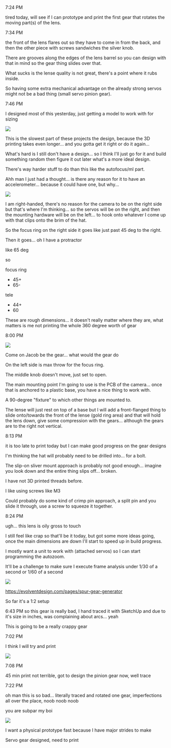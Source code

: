 7:24 PM

tired today, will see if I can prototype and print the first gear that rotates the moving part(s) of the lens.

7:34 PM

the front of the lens flares out so they have to come in from the back, and then the other piece with screws sandwiches the silver knob.

There are grooves along the edges of the lens barrel so you can design with that in mind so the gear thing slides over that.

What sucks is the lense quality is not great, there's a point where it rubs inside.

So having some extra mechanical advantage on the already strong servos might not be a bad thing (small servo pinion gear).

7:46 PM

I designed most of this yesterday, just getting a model to work with for sizing

<img src="./images/yee.JPG"/>

This is the slowest part of these projects the design, because the 3D printing takes even longer... and you gotta get it right or do it again...

What's hard is I still don't have a design... so I think I'll just go for it and build something random then figure it out later what's a more ideal design.

There's way harder stuff to do than this like the autofocus/ml part.

Ahh man I just had a thought... is there any reason for it to have an accelerometer... because it could have one, but why...

<img src="./images/right-side.JPG"/>

I am right-handed, there's no reason for the camera to be on the right side but that's where I'm thinking... so the servos will be on the right, and then the mounting hardware will be on the left... to hook onto whatever I come up with that clips onto the brim of the hat.

So the focus ring on the right side it goes like just past 45 deg to the right.

Then it goes... oh I have a protractor

like 65 deg

so

focus ring
- 45+
- 65-

tele
- 44+
- 60

These are rough dimensions... it doesn't really matter where they are, what matters is me not printing the whole 360 degree worth of gear

8:00 PM

<img src="./images/gear.JPG"/>

Come on Jacob be the gear... what would the gear do

On the left side is max throw for the focus ring.

The middle knob doesn't move, just set to open.

The main mounting point I'm going to use is the PCB of the camera... once that is anchored to a plastic base, you have a nice thing to work with.

A 90-degree "fixture" to which other things are mounted to.

The lense will just rest on top of a base but I will add a front-flanged thing to slide onto/towards the front of the lense (gold ring area) and that will hold the lens down, give some compression with the gears... although the gears are to the right not vertical.

8:13 PM

it is too late to print today but I can make good progress on the gear designs

I'm thinking the hat will probably need to be drilled into... for a bolt.

The slip-on sliver mount approach is probably not good enough... imagine you look down and the entire thing slips off... broken.

I have not 3D printed threads before.

I like using screws like M3

Could probably do some kind of crimp pin approach, a split pin and you slide it through, use a screw to squeeze it together.

8:24 PM

ugh... this lens is oily gross to touch

I still feel like crap so that'll be it today, but got some more ideas going, once the main dimensions are down I'll start to speed up in build progress.

I mostly want a unit to work with (attached servos) so I can start programming the autozoom.

It'll be a challenge to make sure I execute frame analysis under 1/30 of a second or 1/60 of a second

<img src="./images/rough-spur-gear.JPG"/>

https://evolventdesign.com/pages/spur-gear-generator

So far it's a 1:2 setup

6:43 PM so this gear is really bad, I hand traced it with SketchUp and due to it's size in inches, was complaining about arcs... yeah

This is going to be a really crappy gear

7:02 PM

I think I will try and print

<img src="./images/gear-design.JPG"/>

7:08 PM

45 min print not terrible, got to design the pinion gear now, well trace

7:22 PM

oh man this is so bad... literally traced and rotated one gear, imperfections all over the place, noob noob noob

you are subpar my boi

<img src="./images/tracing-noob.JPG"/>

I want a physical prototype fast because I have major strides to make

Servo gear designed, need to print
